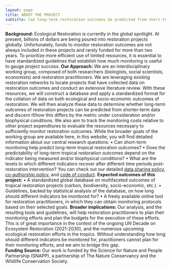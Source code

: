 ```yaml
---
layout: page
title: ABOUT THE PROJECT
subtitle: Can long-term restoration outcomes be predicted from short-term data? How long should we track restoration projects to verify their success?
---
```


**Background:**
Ecological Restoration is currently in the global spotlight. At present, billions of dollars are being poured into restoration projects globally. Unfortunately, funds to monitor restoration outcomes are not always included in these projects and rarely funded for more than two years. To prioritize more efficient use of limited resources, it is essential to have standardized guidelines that establish how much monitoring is useful to gauge project success.
**Our Approach:**
We are an interdisciplinary working group, composed of both researchers (biologists, social scientists, economists) and restoration practitioners.
We are leveraging existing restoration networks to locate projects that have collected data on restoration outcomes and conduct an extensive literature review. With these resources, we will construct a database and apply a standardized format for the collation of data on both ecological and socio-economic outcomes of restoration.
We will then analyze these data to determine whether long-term outcomes of restoration projects can be predicted from shorter-term data and discern if/how this differs by the metric under consideration and/or biophysical conditions. We also aim to track the monitoring costs relative to other project expenditures to evaluate the resources necessary to sufficiently monitor restoration outcomes.
While the broader goals of the working group are available here, in this website, you will find detailed information about our central research questions: 
•	Can short-term monitoring help predict long-term tropical restoration outcomes?
•	Does the predictability of long-term tropical restoration outcomes depend on the indicator being measured and/or biophysical conditions?
•	What are the levels to which different indicators recover after different time periods post-restoration intervention?
You can check out our detailed [data sharing policy](data_sharing_policy.md), [co-authorship policy](co-authorship_policy.md), and [code of conduct](code_of_conduct.md).
**Expected outcomes of this project:**
•	A standardized global database on multifaceted outcomes of tropical restoration projects (carbon, biodiversity, socio-economic, etc.).
•	Guidelines, backed by statistical analysis of the database, on how long should different indicators be monitored for?
•	A freely available online tool for restoration practitioners, in which they can obtain monitoring protocols based on their selected goals.
**Broader implications:**
Our analysis, and the resulting tools and guidelines, will help restoration practitioners to plan their monitoring efforts and plan the budgets for the execution of these efforts. This is of great importance in the context of the ongoing UN Decade on Ecosystem Restoration (2021-2030), and the numerous upcoming ecological restoration efforts in the tropics. Without understanding how long should different indicators be monitored for, practitioners cannot plan for their monitoring efforts, and we aim to bridge this gap.   
**Funding Source:**
Our work is funded by the Science for Nature and People Partnership (SNAPP), a partnership of The Nature Conservancy and the Wildlife Conservation Society.

